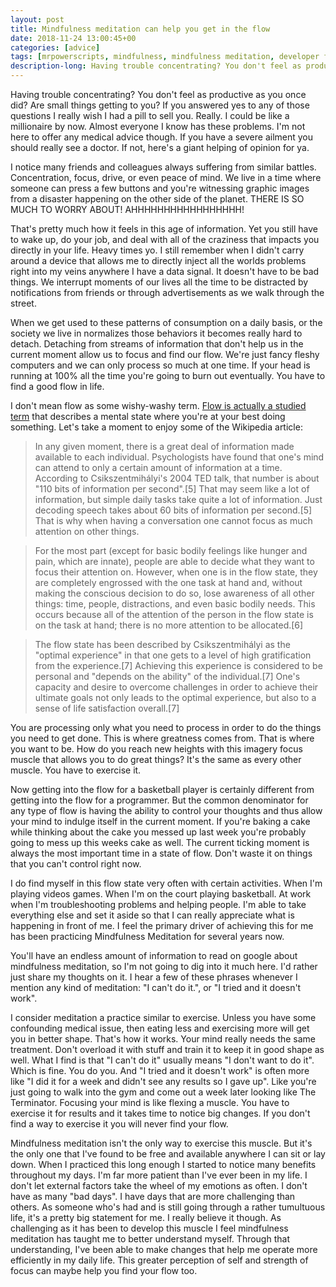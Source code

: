 ```yaml
---
layout: post
title: Mindfulness meditation can help you get in the flow
date: 2018-11-24 13:00:45+00
categories: [advice]
tags: [mrpowerscripts, mindfulness, mindfulness meditation, developer flow, how to get in developer flow, development flow, mental flow]
description-long: Having trouble concentrating? You don't feel as productive as you once did? Are small things getting to you? If you answered yes to any of those questions I really wish I had a pill to sell you. Really. I could be like a millionaire by now. Almost everyone I know has these problems. I'm not here to offer any medical advice though. If you have a severe ailment you should really see a doctor. If not, here's a giant helping of opinion for ya.
---
```


Having trouble concentrating? You don't feel as productive as you once did? Are small things getting to you? If you answered yes to any of those questions I really wish I had a pill to sell you. Really. I could be like a millionaire by now. Almost everyone I know has these problems. I'm not here to offer any medical advice though. If you have a severe ailment you should really see a doctor. If not, here's a giant helping of opinion for ya.

I notice many friends and colleagues always suffering from similar battles. Concentration, focus, drive, or even peace of mind. We live in a time where someone can press a few buttons and you're witnessing graphic images from a disaster happening on the other side of the planet. THERE IS SO MUCH TO WORRY ABOUT! AHHHHHHHHHHHHHHHHH!

That's pretty much how it feels in this age of information. Yet you still have to wake up, do your job, and deal with all of the craziness that impacts you directly in your life. Heavy times yo. I still remember when I didn't carry around a device that allows me to directly inject all the worlds problems right into my veins anywhere I have a data signal. It doesn't have to be bad things. We interrupt moments of our lives all the time to be distracted by notifications from friends or through advertisements as we walk through the street.

When we get used to these patterns of consumption on a daily basis, or the society we live in normalizes those behaviors it becomes really hard to detach.  Detaching from streams of information that don't help us in the current moment allow us to focus and find our flow. We're just fancy fleshy computers and we can only process so much at one time. If your head is running at 100% all the time you're going to burn out eventually. You have to find a good flow in life.

 I don't mean flow as some wishy-washy term. [Flow is actually a studied term](https://en.wikipedia.org/wiki/Flow_(psychology)) that describes a mental state where you're at your best doing something. Let's take a moment to enjoy some of the Wikipedia article:

> In any given moment, there is a great deal of information made available to each individual. Psychologists have found that one's mind can attend to only a certain amount of information at a time. According to Csikszentmihályi's 2004 TED talk, that number is about "110 bits of information per second".[5] That may seem like a lot of information, but simple daily tasks take quite a lot of information. Just decoding speech takes about 60 bits of information per second.[5] That is why when having a conversation one cannot focus as much attention on other things.

> For the most part (except for basic bodily feelings like hunger and pain, which are innate), people are able to decide what they want to focus their attention on. However, when one is in the flow state, they are completely engrossed with the one task at hand and, without making the conscious decision to do so, lose awareness of all other things: time, people, distractions, and even basic bodily needs. This occurs because all of the attention of the person in the flow state is on the task at hand; there is no more attention to be allocated.[6]

> The flow state has been described by Csikszentmihályi as the "optimal experience" in that one gets to a level of high gratification from the experience.[7] Achieving this experience is considered to be personal and "depends on the ability" of the individual.[7] One's capacity and desire to overcome challenges in order to achieve their ultimate goals not only leads to the optimal experience, but also to a sense of life satisfaction overall.[7]

You are processing only what you need to process in order to do the things you need to get done. This is where greatness comes from. That is where you want to be. How do you reach new heights with this imagery focus muscle that allows you to do great things? It's the same as every other muscle. You have to exercise it.

Now getting into the flow for a basketball player is certainly different from getting into the flow for a programmer. But the common denominator for any type of flow is having the ability to control your thoughts and thus allow your mind to indulge itself in the current moment. If you're baking a cake while thinking about the cake you messed up last week you're probably going to mess up this weeks cake as well. The current ticking moment is always the most important time in a state of flow. Don't waste it on things that you can't control right now.

I do find myself in this flow state very often with certain activities. When I'm playing videos games. When I'm on the court playing basketball. At work when I'm troubleshooting problems and helping people. I'm able to take everything else and set it aside so that I can really appreciate what is happening in front of me. I feel the primary driver of achieving this for me has been practicing Mindfulness Meditation for several years now.

You'll have an endless amount of information to read on google about mindfulness meditation, so I'm not going to dig into it much here. I'd rather just share my thoughts on it. I hear a few of these phrases whenever I mention any kind of meditation: "I can't do it.", or "I tried and it doesn't work".

I consider meditation a practice similar to exercise. Unless you have some confounding medical issue, then eating less and exercising more will get you in better shape. That's how it works.  Your mind really needs the same treatment. Don't overload it with stuff and train it to keep it in good shape as well. What I find is that "I can't do it" usually means "I don't want to do it". Which is fine. You do you. And "I tried and it doesn't work" is often more like "I did it for a week and didn't see any results so I gave up". Like you're just going to walk into the gym and come out a week later looking like The Terminator. Focusing your mind is like flexing a muscle. You have to exercise it for results and it takes time to notice big changes. If you don't find a way to exercise it you will never find your flow.

Mindfulness meditation isn't the only way to exercise this muscle. But it's the only one that I've found to be free and available anywhere I can sit or lay down. When I practiced this long enough I started to notice many benefits throughout my days. I'm far more patient than I've ever been in my life. I don't let external factors take the wheel of my emotions as often. I don't have as many "bad days". I have days that are more challenging than others. As someone who's had and is still going through a rather tumultuous life, it's a pretty big statement for me. I really believe it though. As challenging as it has been to develop this muscle I feel mindfulness meditation has taught me to better understand myself.  Through that understanding, I've been able to make changes that help me operate more efficiently in my daily life. This greater perception of self and strength of focus can maybe help you find your flow too.
